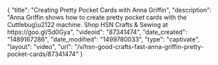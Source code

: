 {
    "title": "Creating Pretty Pocket Cards with Anna Griffin",
    "description": "Anna Griffin shows how to create pretty pocket cards with the Cuttlebug\u2122 machine. Shop HSN Crafts & Sewing at https:\/\/goo.gl\/5d0Gya",
    "videoid": "87341474",
    "date_created": "1489167286",
    "date_modified": "1499780033",
    "type": "captivate",
    "layout": "video",
    "url": "\/v\/hsn-good-crafts-fast-anna-griffin-pretty-pocket-cards\/87341474"
}
